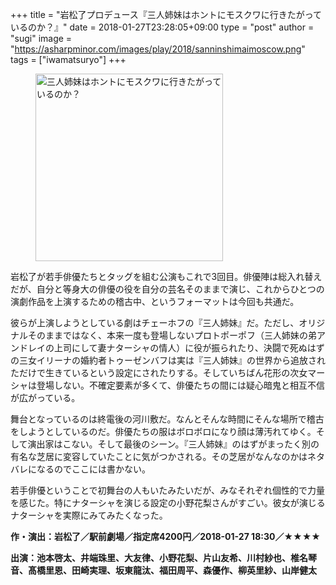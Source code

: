 +++
title = "岩松了プロデュース『三人姉妹はホントにモスクワに行きたがっているのか？』"
date = 2018-01-27T23:28:05+09:00
type = "post"
author = "sugi"
image = "https://asharpminor.com/images/play/2018/sanninshimaimoscow.png"
tags = ["iwamatsuryo"]
+++
<figure class="alignleft"><img src="/images/play/2018/sanninshimaimoscow.png" alt="三人姉妹はホントにモスクワに行きたがっているのか？" style="width: 300px !important;"></figure>

岩松了が若手俳優たちとタッグを組む公演もこれで3回目。俳優陣は総入れ替えだが、自分と等身大の俳優の役を自分の芸名そのままで演じ、これからひとつの演劇作品を上演するための稽古中、というフォーマットは今回も共通だ。

彼らが上演しようとしている劇はチェーホフの『三人姉妹』だ。ただし、オリジナルそのままではなく、本来一度も登場しないプロトポーポフ（三人姉妹の弟アンドレイの上司にして妻ナターシャの情人）に役が振られたり、決闘で死ぬはずの三女イリーナの婚約者トゥーゼンバフは実は『三人姉妹』の世界から追放されただけで生きているという設定にされたりする。そしていちばん花形の次女マーシャは登場しない。不確定要素が多くて、俳優たちの間には疑心暗鬼と相互不信が広がっている。

舞台となっているのは終電後の河川敷だ。なんとそんな時間にそんな場所で稽古をしようとしているのだ。俳優たちの服はボロボロになり顔は薄汚れてゆく。そして演出家はこない。そして最後のシーン。『三人姉妹』のはずがまったく別の有名な芝居に変容していたことに気がつかされる。その芝居がなんなのかはネタバレになるのでここには書かない。

若手俳優ということで初舞台の人もいたみたいだが、みなそれぞれ個性的で力量を感じた。特にナターシャを演じる設定の小野花梨さんがすごい。彼女が演じるナターシャを実際にみてみたくなった。

**作・演出：岩松了／駅前劇場／指定席4200円／2018-01-27 18:30／★★★★**

**出演：池本啓太、井端珠里、大友律、小野花梨、片山友希、川村紗也、椎名琴音、髙橋里恩、田崎実理、坂東龍汰、福田周平、森優作、柳英里紗、山岸健太**
